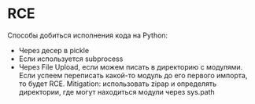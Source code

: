 # RCE

Способы добиться исполнения кода на Python:

* Через десер в pickle
* Если используется subprocess
* Через File Upload, если можем писать в директорию с модулями. Если успеем переписать какой-то модуль до его первого импорта, то будет RCE. Mitigation: использовать zipap и определять директории, где могут находиться модули через sys.path

